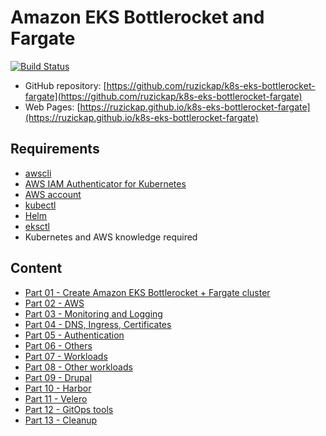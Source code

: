 # Amazon EKS Bottlerocket and Fargate

[![Build Status](https://github.com/ruzickap/k8s-eks-bottlerocket-fargate/workflows/vuepress-build-check-deploy/badge.svg)](https://github.com/ruzickap/k8s-eks-bottlerocket-fargate)

* GitHub repository: [https://github.com/ruzickap/k8s-eks-bottlerocket-fargate](https://github.com/ruzickap/k8s-eks-bottlerocket-fargate)
* Web Pages: [https://ruzickap.github.io/k8s-eks-bottlerocket-fargate](https://ruzickap.github.io/k8s-eks-bottlerocket-fargate)

## Requirements

* [awscli](https://aws.amazon.com/cli/)
* [AWS IAM Authenticator for Kubernetes](https://github.com/kubernetes-sigs/aws-iam-authenticator)
* [AWS account](https://aws.amazon.com/account/)
* [kubectl](https://kubernetes.io/docs/tasks/tools/install-kubectl/)
* [Helm](https://helm.sh/)
* [eksctl](https://eksctl.io/)
* Kubernetes and AWS knowledge required

## Content

* [Part 01 - Create Amazon EKS Bottlerocket + Fargate cluster](part-01/README.md)
* [Part 02 - AWS](part-02/README.md)
* [Part 03 - Monitoring and Logging](part-03/README.md)
* [Part 04 - DNS, Ingress, Certificates](part-04/README.md)
* [Part 05 - Authentication](part-05/README.md)
* [Part 06 - Others](part-06/README.md)
* [Part 07 - Workloads](part-07/README.md)
* [Part 08 - Other workloads](part-08/README.md)
* [Part 09 - Drupal](part-09/README.md)
* [Part 10 - Harbor](part-10/README.md)
* [Part 11 - Velero](part-11/README.md)
* [Part 12 - GitOps tools](part-12/README.md)
* [Part 13 - Cleanup](part-13/README.md)
